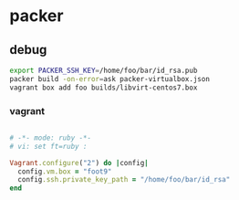 
# packer 

## debug

```sh
export PACKER_SSH_KEY=/home/foo/bar/id_rsa.pub
packer build -on-error=ask packer-virtualbox.json
vagrant box add foo builds/libvirt-centos7.box
```

### vagrant

```ruby

# -*- mode: ruby -*-
# vi: set ft=ruby :

Vagrant.configure("2") do |config|
  config.vm.box = "foot9"
  config.ssh.private_key_path = "/home/foo/bar/id_rsa"
end

```
